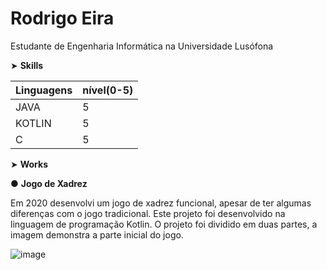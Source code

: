 # Rodrigo Eira

Estudante de Engenharia Informática na Universidade Lusófona

➤ **Skills**

|Linguagens |nível(0-5)|
|-----------|-----|
|JAVA|5|
|KOTLIN|5|
|C|5|


➤ **Works**

● **Jogo de Xadrez**

Em 2020 desenvolvi um jogo de xadrez funcional, apesar de ter algumas diferenças com o jogo tradicional. Este projeto foi desenvolvido na linguagem de programação Kotlin.
O projeto foi dividido em duas partes, a imagem demonstra a parte inicial do jogo.

![image](https://user-images.githubusercontent.com/77054565/113521600-63610a80-9592-11eb-8b40-5628938b1fa2.png)



